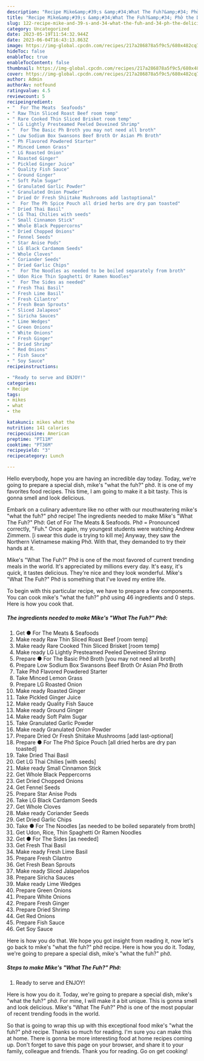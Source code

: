 ```yaml
---
description: "Recipe Mike&amp;#39;s &amp;#34;What The Fuh?&amp;#34; Phở the Delicious}"
title: "Recipe Mike&amp;#39;s &amp;#34;What The Fuh?&amp;#34; Phở the Delicious}"
slug: 122-recipe-mike-and-39-s-and-34-what-the-fuh-and-34-ph-the-delicious
category: Uncategorized
date: 2023-05-19T11:54:32.944Z
date: 2023-06-04T16:43:13.863Z
image: https://img-global.cpcdn.com/recipes/217a286878a5f9c5/680x482cq70/mikes-what-the-fuh-phở-recipe-main-photo.jpg
hideToc: false
enableToc: true
enableTocContent: false
thumbnail: https://img-global.cpcdn.com/recipes/217a286878a5f9c5/680x482cq70/mikes-what-the-fuh-phở-recipe-main-photo.jpg
cover: https://img-global.cpcdn.com/recipes/217a286878a5f9c5/680x482cq70/mikes-what-the-fuh-phở-recipe-main-photo.jpg
author: Admin
authorAv: notfound
ratingvalue: 4.5
reviewcount: 5
recipeingredient:
- "  For The Meats  Seafoods"
- " Raw Thin Sliced Roast Beef room temp"
- " Rare Cooked Thin Sliced Brisket room temp"
- " LG Lightly Presteamed Peeled Deveined Shrimp"
- "  For The Basic Ph Broth you may not need all broth"
- " Low Sodium Box Swansons Beef Broth Or Asian Ph Broth"
- " Ph Flavored Powdered Starter"
- " Minced Lemon Grass"
- " LG Roasted Onion"
- " Roasted Ginger"
- " Pickled Ginger Juice"
- " Quality Fish Sauce"
- " Ground Ginger"
- " Soft Palm Sugar"
- " Granulated Garlic Powder"
- " Granulated Onion Powder"
- " Dried Or Fresh Shiitake Mushrooms add lastoptional"
- "  For The Ph Spice Pouch all dried herbs are dry pan toasted"
- " Dried Thai Basil"
- " LG Thai Chilies with seeds"
- " Small Cinnamon Stick"
- " Whole Black Peppercorns"
- " Dried Chopped Onions"
- " Fennel Seeds"
- " Star Anise Pods"
- " LG Black Cardamom Seeds"
- " Whole Cloves"
- " Coriander Seeds"
- " Dried Garlic Chips"
- "  For The Noodles as needed to be boiled separately from broth"
- " Udon Rice Thin Spaghetti Or Ramen Noodles"
- "  For The Sides as needed"
- " Fresh Thai Basil"
- " Fresh Lime Basil"
- " Fresh Cilantro"
- " Fresh Bean Sprouts"
- " Sliced Jalapeos"
- " Siricha Sauces"
- " Lime Wedges"
- " Green Onions"
- " White Onions"
- " Fresh Ginger"
- " Dried Shrimp"
- " Red Onions"
- " Fish Sauce"
- " Soy Sauce"
recipeinstructions:

- "Ready to serve and ENJOY!"
categories:
- Recipe
tags:
- mikes
- what
- the

katakunci: mikes what the 
nutrition: 141 calories
recipecuisine: American
preptime: "PT11M"
cooktime: "PT36M"
recipeyield: "3"
recipecategory: Lunch

---
```



Hello everybody, hope you are having an incredible day today. Today, we're going to prepare a special dish, mike&#39;s &#34;what the fuh?&#34; phở. It is one of my favorites food recipes. This time, I am going to make it a bit tasty. This is gonna smell and look delicious.

Embark on a culinary adventure like no other with our mouthwatering mike&#39;s &#34;what the fuh?&#34; phở recipe! The ingredients needed to make Mike&#39;s &#34;What The Fuh?&#34; Phở: Get of For The Meats &amp; Seafoods. Phở = Pronounced correctly, &#34;Fuh.&#34; Once again, my youngest students were watching Andrew Zimmern. [i swear this dude is trying to kill me] Anyway, they saw the Northern Vietnamese making Phở. With that, they demanded to try their hands at it.

Mike&#39;s &#34;What The Fuh?&#34; Phở is one of the most favored of current trending meals in the world. It's appreciated by millions every day. It's easy, it's quick, it tastes delicious. They're nice and they look wonderful. Mike&#39;s &#34;What The Fuh?&#34; Phở is something that I've loved my entire life.


To begin with this particular recipe, we have to prepare a few components. You can cook mike&#39;s &#34;what the fuh?&#34; phở using 46 ingredients and 0 steps. Here is how you cook that.

<!--inarticleads1-->

##### The ingredients needed to make Mike&#39;s &#34;What The Fuh?&#34; Phở:

1. Get  ● For The Meats &amp; Seafoods
1. Make ready  Raw Thin Sliced Roast Beef [room temp]
1. Make ready  Rare Cooked Thin Sliced Brisket [room temp]
1. Make ready  LG Lightly Presteamed Peeled Deveined Shrimp
1. Prepare  ● For The Basic Phở Broth [you may not need all broth]
1. Prepare  Low Sodium Box Swansons Beef Broth Or Asian Phở Broth
1. Take  Phở Flavored Powdered Starter
1. Take  Minced Lemon Grass
1. Prepare  LG Roasted Onion
1. Make ready  Roasted Ginger
1. Take  Pickled Ginger Juice
1. Make ready  Quality Fish Sauce
1. Make ready  Ground Ginger
1. Make ready  Soft Palm Sugar
1. Take  Granulated Garlic Powder
1. Make ready  Granulated Onion Powder
1. Prepare  Dried Or Fresh Shiitake Mushrooms [add last-optional]
1. Prepare  ● For The Phở Spice Pouch [all dried herbs are dry pan toasted]
1. Take  Dried Thai Basil
1. Get  LG Thai Chilies [with seeds]
1. Make ready  Small Cinnamon Stick
1. Get  Whole Black Peppercorns
1. Get  Dried Chopped Onions
1. Get  Fennel Seeds
1. Prepare  Star Anise Pods
1. Take  LG Black Cardamom Seeds
1. Get  Whole Cloves
1. Make ready  Coriander Seeds
1. Get  Dried Garlic Chips
1. Take  ● For The Noodles [as needed to be boiled separately from broth]
1. Get  Udon, Rice, Thin Spaghetti Or Ramen Noodles
1. Get  ● For The Sides [as needed]
1. Get  Fresh Thai Basil
1. Make ready  Fresh Lime Basil
1. Prepare  Fresh Cilantro
1. Get  Fresh Bean Sprouts
1. Make ready  Sliced Jalapeños
1. Prepare  Siricha Sauces
1. Make ready  Lime Wedges
1. Prepare  Green Onions
1. Prepare  White Onions
1. Prepare  Fresh Ginger
1. Prepare  Dried Shrimp
1. Get  Red Onions
1. Prepare  Fish Sauce
1. Get  Soy Sauce


Here is how you do that. We hope you got insight from reading it, now let&#39;s go back to mike&#39;s &#34;what the fuh?&#34; phở recipe. Here is how you do it. Today, we&#39;re going to prepare a special dish, mike&#39;s &#34;what the fuh?&#34; phở. 

<!--inarticleads2-->

##### Steps to make Mike&#39;s &#34;What The Fuh?&#34; Phở:


1. Ready to serve and ENJOY!

Here is how you do it. Today, we&#39;re going to prepare a special dish, mike&#39;s &#34;what the fuh?&#34; phở. For mine, I will make it a bit unique. This is gonna smell and look delicious. Mike&#39;s &#34;What The Fuh?&#34; Phở is one of the most popular of recent trending foods in the world. 

So that is going to wrap this up with this exceptional food mike&#39;s &#34;what the fuh?&#34; phở recipe. Thanks so much for reading. I'm sure you can make this at home. There is gonna be more interesting food at home recipes coming up. Don't forget to save this page on your browser, and share it to your family, colleague and friends. Thank you for reading. Go on get cooking!
